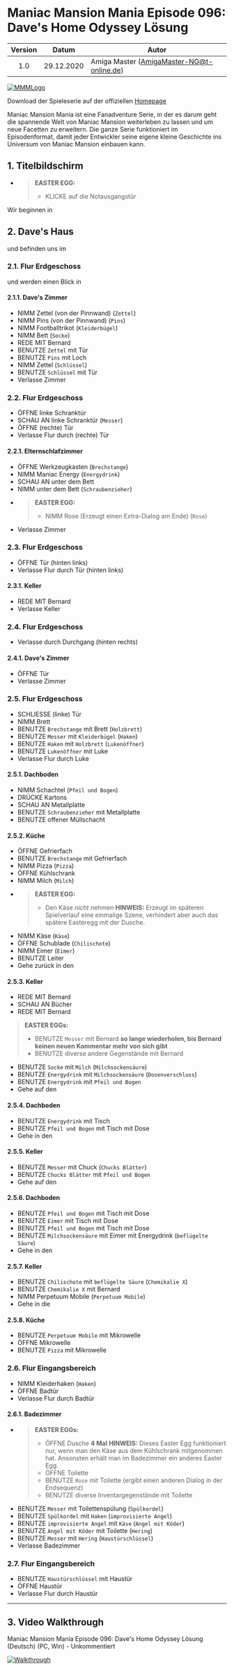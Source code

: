# Maniac Mansion Mania Episode 096: Dave's Home Odyssey Lösung

| Version | Datum      | Autor                                     |
|:-------:|------------|-------------------------------------------|
|   1.0   | 29.12.2020 | Amiga Master (AmigaMaster-NG@t-online.de) |

[![MMMLogo](https://www.maniac-mansion-mania.com/banner/banner.png)](https://www.maniac-mansion-mania.com)

Download der Spieleserie auf der offiziellen [Homepage](https://www.maniac-mansion-mania.com)

Maniac Mansion Mania ist eine Fanadventure Serie, in der es darum geht die spannende Welt von Maniac Mansion weiterleben zu lassen und um neue Facetten zu erweitern. Die ganze Serie funktioniert im Episodenformat, damit jeder Entwickler seine eigene kleine Geschichte ins Universum von Maniac Mansion einbauen kann.

## 1. Titelbildschirm

- >**EASTER EGG:**
  >- KLICKE auf die Notausgangstür

Wir beginnen in

## 2. Dave's Haus

und befinden uns im

### 2.1. Flur Erdgeschoss

und werden einen Blick in

#### 2.1.1. Dave's Zimmer

- NIMM Zettel (von der Pinnwand) (`Zettel`)
- NIMM Pins (von der Pinnwand) (`Pins`)
- NIMM Footballtrikot (`Kleiderbügel`)
- NIMM Bett (`Socke`)
- REDE MIT Bernard
- BENUTZE `Zettel` mit Tür
- BENUTZE `Pins` mit Loch
- NIMM Zettel (`Schlüssel`)
- BENUTZE `Schlüssel` mit Tür
- Verlasse Zimmer

### 2.2. Flur Erdgeschoss

- ÖFFNE linke Schranktür
- SCHAU AN linke Schranktür (`Messer`)
- ÖFFNE (rechte) Tür
- Verlasse Flur durch (rechte) Tür

#### 2.2.1. Elternschlafzimmer

- ÖFFNE Werkzeugkasten (`Brechstange`)
- NIMM Maniac Energy (`Energydrink`)
- SCHAU AN unter dem Bett
- NIMM unter dem Bett (`Schraubenzieher`)
- >**EASTER EGG:**
  >- NIMM Rose (Erzeugt einen Extra-Dialog am Ende) (`Rose`)
- Verlasse Zimmer

### 2.3. Flur Erdgeschoss

- ÖFFNE Tür (hinten links)
- Verlasse Flur durch Tür (hinten links)

#### 2.3.1. Keller

- REDE MIT Bernard
- Verlasse Keller

### 2.4. Flur Erdgeschoss

- Verlasse durch Durchgang (hinten rechts)

#### 2.4.1. Dave's Zimmer

- ÖFFNE Tür
- Verlasse Zimmer

### 2.5. Flur Erdgeschoss

- SCHLIESSE (linke) Tür
- NIMM Brett
- BENUTZE `Brechstange` mit Brett (`Holzbrett`)
- BENUTZE `Messer` mit `Kleiderbügel` (`Haken`)
- BENUTZE `Haken` mit `Holzbrett` (`Lukenöffner`)
- BENUTZE `Lukenöffner` mit Luke
- Verlasse Flur durch Luke

#### 2.5.1. Dachboden

- NIMM Schachtel (`Pfeil und Bogen`)
- DRÜCKE Kartons
- SCHAU AN Metallplatte
- BENUTZE `Schraubenzieher` mit Metallplatte
- BENUTZE offener Müllschacht

#### 2.5.2. Küche

- ÖFFNE Gefrierfach
- BENUTZE `Brechstange` mit Gefrierfach
- NIMM Pizza (`Pizza`)
- ÖFFNE Kühlschrank
- NIMM Milch (`Milch`)
- >**EASTER EGG:**
  >- Den Käse *nicht* nehmen
  >  **HINWEIS:** Erzeugt im späteren Spielverlauf eine einmalige Szene, verhindert aber auch das spätere Easteregg mit der Dusche.
- NIMM Käse (`Käse`)
- ÖFFNE Schublade (`Chilischote`)
- NIMM Eimer (`Eimer`)
- BENUTZE Leiter
- Gehe zurück in den

#### 2.5.3. Keller

- REDE MIT Bernard
- SCHAU AN Bücher
- REDE MIT Bernard
>**EASTER EGGs:**
  >- BENUTZE `Messer` mit Bernard **so lange wiederholen, bis Bernard keinen neuen Kommentar mehr von sich gibt**
  >- BENUTZE diverse andere Gegenstände mit Bernard
- BENUTZE `Socke` mit `Milch` (`Milchsockensäure`)
- BENUTZE `Energydrink` mit `Milchsockensäure` (`Dosenverschluss`)
- BENUTZE `Energydrink` mit `Pfeil und Bogen`
- Gehe auf den

#### 2.5.4. Dachboden

- BENUTZE `Energydrink` mit Tisch
- BENUTZE `Pfeil und Bogen` mit Tisch mit Dose
- Gehe in den

#### 2.5.5. Keller

- BENUTZE `Messer` mit Chuck (`Chucks Blätter`)
- BENUTZE `Chucks Blätter` mit `Pfeil und Bogen`
- Gehe auf den

#### 2.5.6. Dachboden

- BENUTZE `Pfeil und Bogen` mit Tisch mit Dose
- BENUTZE `Eimer` mit Tisch mit Dose
- BENUTZE `Pfeil und Bogen` mit Tisch mit Dose
- BENUTZE `Milchsockensäure` mit Eimer mit Energydrink (`beflügelte Säure`)
- Gehe in den

#### 2.5.7. Keller

- BENUTZE `Chilischote` mit `beflügelte Säure` (`Chemikalie X`)
- BENUTZE `Chemikalie X` mit Bernard
- NIMM Perpetuum Mobile (`Perpetuum Mobile`)
- Gehe in die

#### 2.5.8. Küche

- BENUTZE `Perpetuum Mobile` mit Mikrowelle
- ÖFFNE Mikrowelle
- BENUTZE `Pizza` mit Mikrowelle

### 2.6. Flur Eingangsbereich

- NIMM Kleiderhaken (`Haken`)
- ÖFFNE Badtür
- Verlasse Flur durch Badtür

#### 2.6.1. Badezimmer

- >**EASTER EGGs:**
  >- ÖFFNE Dusche **4 Mal**
  >  **HINWEIS:** Dieses Easter Egg funktioniert nur, wenn man den Käse aus dem Kühlschrank mitgenommen hat. Ansonsten erhält man im Badezimmer ein anderes Easter Egg.
  >- ÖFFNE Toilette
  >- BENUTZE `Rose` mit Toilette (ergibt einen anderen Dialog in der Endsequenz)
  >- BENUTZE diverse Inventargegenstände mit Toilette
- BENUTZE `Messer` mit Toilettenspülung (`Spülkordel`)
- BENUTZE `Spülkordel` mit `Haken` (`improvisierte Angel`)
- BENUTZE `improvisierte Angel` mit `Käse` (`Angel mit Köder`)
- BENUTZE `Angel mit Köder` mit Toilette (`Hering`)
- BENUTZE `Messer` mit `Hering` (`Haustürschlüssel`)
- Verlasse Badezimmer

### 2.7. Flur Eingangsbereich

- BENUTZE `Haustürschlüssel` mit Haustür
- ÖFFNE Haustür
- Verlasse Flur durch Haustür

--------------------------------------------------------------------------------

## 3. Video Walkthrough

Maniac Mansion Mania Episode 096: Dave's Home Odyssey Lösung (Deutsch) (PC, Win) - Unkommentiert

[![Walkthrough](https://img.youtube.com/vi/Din0jBLxSss/0.jpg)](https://www.youtube.com/watch?v=Din0jBLxSss)
